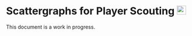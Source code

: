 # Scattergraphs for Player Scouting <img src="https://user-images.githubusercontent.com/110287328/183289242-bfdee720-3d99-496b-8099-705c893eea6c.png" width="25" height="25">

This document is a work in progress.
